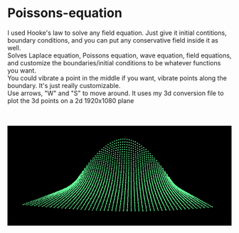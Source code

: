 # Poissons-equation
I used Hooke's law to solve any field equation. Just give it initial contitions, boundary conditions, and you can put any conservative field inside it as well.
<br />
Solves Laplace equation, Poissons equation, wave equation, field equations, and customize the boundaries/initial conditions to be whatever functions you want. <br />
You could vibrate a point in the middle if you want, vibrate points along the boundary. It's just really customizable.<br />
Use arrows, "W" and "S" to move around. It uses my 3d conversion file to plot the 3d points on a 2d 1920x1080 plane


<br /><br />
![first test run](https://github.com/BryceP-44/Poissons-equation/blob/main/first%20test.PNG)
